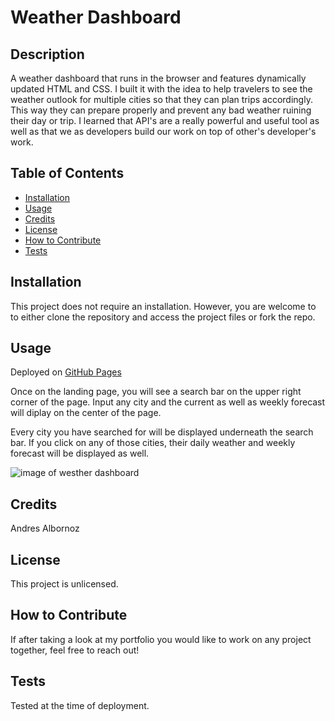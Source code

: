 # Weather Dashboard

## Description
A weather dashboard that runs in the browser and features dynamically updated HTML and CSS. I built it with the idea to help travelers to see the weather outlook for multiple cities
so that they can plan trips accordingly. This way they can prepare properly and prevent any bad weather ruining their day or trip. I learned that API's are a really powerful and useful tool as well as that we as developers build our work on top of other's developer's work.

## Table of Contents
- [Installation](#installation)
- [Usage](#usage)
- [Credits](#credits)
- [License](#license)
- [How to Contribute](#how-to-contribute)
- [Tests](#tests)

## Installation
This project does not require an installation. However, you are welcome to to either clone the repository and access the project files or fork the repo.

## Usage
Deployed on [GitHub Pages](https://andresalbornozgil.github.io/weather-dashboard/)

Once on the landing page, you will see a search bar on the upper right corner of the page. Input any city and the current as well as weekly forecast will diplay on the center of the page.

Every city you have searched for will be displayed underneath the search bar. If you click on any of those cities, their daily weather and weekly forecast will be displayed as well.

![image of westher dashboard]()

## Credits
Andres Albornoz

## License
This project is unlicensed.

## How to Contribute
If after taking a look at my portfolio you would like to work on any project together, feel free to reach out!

## Tests
Tested at the time of deployment.

